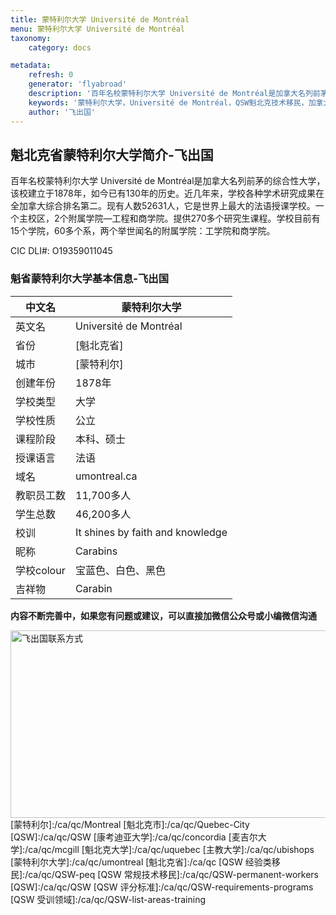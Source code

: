 ```yaml
---
title: 蒙特利尔大学 Université de Montréal
menu: 蒙特利尔大学 Université de Montréal
taxonomy:
    category: docs

metadata:
    refresh: 0
    generator: 'flyabroad'
    description: '百年名校蒙特利尔大学 Université de Montréal是加拿大名列前茅的综合性大学，该校建立于1878年，如今已有130年的历史。近几年来，学校各种学术研究成果在全加拿大综合排名第二。现有人数52631人，它是世界上最大的法语授课学校。一个主校区，2个附属学院—工程和商学院。提供270多个研究生课程。学校目前有15个学院，60多个系，两个举世闻名的附属学院：工学院和商学院。'
    keywords: '蒙特利尔大学，Université de Montréal，QSW魁北克技术移民，加拿大移民，魁省大学'
    author: '飞出国'
---
```

## 魁北克省蒙特利尔大学简介-飞出国

百年名校蒙特利尔大学 Université de Montréal是加拿大名列前茅的综合性大学，该校建立于1878年，如今已有130年的历史。近几年来，学校各种学术研究成果在全加拿大综合排名第二。现有人数52631人，它是世界上最大的法语授课学校。一个主校区，2个附属学院—工程和商学院。提供270多个研究生课程。学校目前有15个学院，60多个系，两个举世闻名的附属学院：工学院和商学院。

CIC DLI#: O19359011045

### 魁省蒙特利尔大学基本信息-飞出国

中文名 |  蒙特利尔大学
----|--------
英文名 |  Université de Montréal
省份 |   [魁北克省]
城市 |  [蒙特利尔]
创建年份 | 1878年
学校类型 | 大学
学校性质 | 公立
课程阶段 | 本科、硕士
授课语言 | 法语
域名 |  umontreal.ca | 
教职员工数 |  11,700多人
学生总数 | 46,200多人
校训 | It shines by faith and knowledge
昵称 | Carabins |
学校colour | 宝蓝色、白色、黑色
吉祥物 |  Carabin

**内容不断完善中，如果您有问题或建议，可以直接加微信公众号或小编微信沟通**

<img src="http://wx1.sinaimg.cn/mw1024/892c310fly1fgkvndf1s9j20p008d0v3.jpg" width = "900" height = "300" alt="飞出国联系方式" align=center />
[蒙特利尔]:/ca/qc/Montreal
[魁北克市]:/ca/qc/Quebec-City
[QSW]:/ca/qc/QSW
[康考迪亚大学]:/ca/qc/concordia
[麦吉尔大学]:/ca/qc/mcgill
[魁北克大学]:/ca/qc/uquebec
[主教大学]:/ca/qc/ubishops
[蒙特利尔大学]:/ca/qc/umontreal
[魁北克省]:/ca/qc
[QSW 经验类移民]:/ca/qc/QSW-peq
[QSW 常规技术移民]:/ca/qc/QSW-permanent-workers
[QSW]:/ca/qc/QSW
[QSW 评分标准]:/ca/qc/QSW-requirements-programs
[QSW 受训领域]:/ca/qc/QSW-list-areas-training